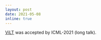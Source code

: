 ```yaml
---
layout: post
date: 2021-05-08
inline: true
---
```


<a href="https://arxiv.org/abs/2102.03334">ViLT</a> was accepted by ICML-2021 (long talk).